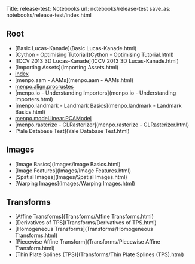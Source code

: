 Title: release-test: Notebooks
url: notebooks/release-test
save_as: notebooks/release-test/index.html

## Root
  - [Basic Lucas-Kanade](Basic Lucas-Kanade.html)
  - [Cython - Optimising Tutorial](Cython - Optimising Tutorial.html)
  - [ICCV 2013 3D Lucas-Kanade](ICCV 2013 3D Lucas-Kanade.html)
  - [Importing Assets](Importing Assets.html)
  - [index](index.html)
  - [menpo.aam - AAMs](menpo.aam - AAMs.html)
  - [menpo.align.procrustes](menpo.align.procrustes.html)
  - [menpo.io - Understanding Importers](menpo.io - Understanding Importers.html)
  - [menpo.landmark - Landmark Basics](menpo.landmark - Landmark Basics.html)
  - [menpo.model.linear.PCAModel](menpo.model.linear.PCAModel.html)
  - [menpo.rasterize - GLRasterizer](menpo.rasterize - GLRasterizer.html)
  - [Yale Database Test](Yale Database Test.html)
## Images
  - [Image Basics](Images/Image Basics.html)
  - [Image Features](Images/Image Features.html)
  - [Spatial Images](Images/Spatial Images.html)
  - [Warping Images](Images/Warping Images.html)
## Transforms
  - [Affine Transforms](Transforms/Affine Transforms.html)
  - [Derivatives of TPS](Transforms/Derivatives of TPS.html)
  - [Homogeneous Transforms](Transforms/Homogeneous Transforms.html)
  - [Piecewise Affine Transform](Transforms/Piecewise Affine Transform.html)
  - [Thin Plate Splines (TPS)](Transforms/Thin Plate Splines (TPS).html)
